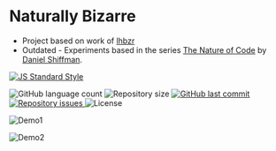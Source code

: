 # Naturally Bizarre

* Project based on work of [lhbzr](https://github.com/bizarro/)
* Outdated - Experiments based in the series [The Nature of Code](http://natureofcode.com/) by [Daniel Shiffman](http://shiffman.net/).

[![JS Standard Style](https://img.shields.io/badge/code%20style-standard-brightgreen.svg?style=flat-square)](http://standardjs.com/)
<p align="left">
  <img alt="GitHub language count" src="https://img.shields.io/github/languages/count/Relirk/naturally-bizarre">

  <img alt="Repository size" src="https://img.shields.io/github/repo-size/Relirk/naturally-bizarre">
  
  <a href="https://github.com/Relirk/naturally-bizarre/commits/master">
    <img alt="GitHub last commit" src="https://img.shields.io/github/last-commit/Relirk/naturally-bizarre">
  </a>

  <a href="https://github.com/Relirk/naturally-bizarre/issues">
    <img alt="Repository issues" src="https://img.shields.io/github/issues/Relirk/naturally-bizarre">
  </a>

  <img alt="License" src="https://img.shields.io/badge/license-MIT-brightgreen">
</p>

![Demo1](naturally-bizarre-1.png)

![Demo2](naturally-bizarre-2.png)
